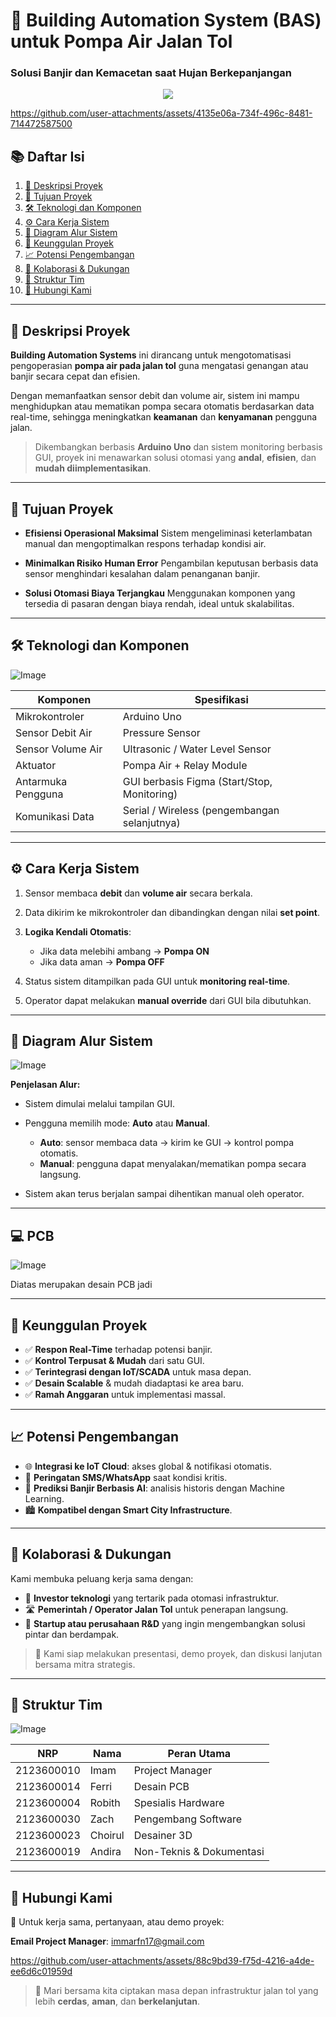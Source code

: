 # 🚧 Building Automation System (BAS) untuk Pompa Air Jalan Tol
### Solusi Banjir dan Kemacetan saat Hujan Berkepanjangan

<div align="center">
  <img src="https://github.com/user-attachments/assets/cc067f5f-29a9-47e8-8fe2-f559c3799954">
</div>

https://github.com/user-attachments/assets/4135e06a-734f-496c-8481-714472587500

## 📚 Daftar Isi

1. [📌 Deskripsi Proyek](#-deskripsi-proyek)
2. [🎯 Tujuan Proyek](#-tujuan-proyek)
3. [🛠️ Teknologi dan Komponen](#️-teknologi-dan-komponen)
4. [⚙️ Cara Kerja Sistem](#️-cara-kerja-sistem)
5. [🧩 Diagram Alur Sistem](#-diagram-alur-sistem)
6. [🌟 Keunggulan Proyek](#-keunggulan-proyek)
7. [📈 Potensi Pengembangan](#-potensi-pengembangan)
8. [🤝 Kolaborasi & Dukungan](#-kolaborasi--dukungan)
9. [👥 Struktur Tim](#-struktur-tim)
10. [📩 Hubungi Kami](#-hubungi-kami)

---

## 📌 Deskripsi Proyek

**Building Automation Systems** ini dirancang untuk mengotomatisasi pengoperasian **pompa air pada jalan tol** guna mengatasi genangan atau banjir secara cepat dan efisien.

Dengan memanfaatkan sensor debit dan volume air, sistem ini mampu menghidupkan atau mematikan pompa secara otomatis berdasarkan data real-time, sehingga meningkatkan **keamanan** dan **kenyamanan** pengguna jalan.

> Dikembangkan berbasis **Arduino Uno** dan sistem monitoring berbasis GUI, proyek ini menawarkan solusi otomasi yang **andal**, **efisien**, dan **mudah diimplementasikan**.

---

## 🎯 Tujuan Proyek

* **Efisiensi Operasional Maksimal**
  Sistem mengeliminasi keterlambatan manual dan mengoptimalkan respons terhadap kondisi air.

* **Minimalkan Risiko Human Error**
  Pengambilan keputusan berbasis data sensor menghindari kesalahan dalam penanganan banjir.

* **Solusi Otomasi Biaya Terjangkau**
  Menggunakan komponen yang tersedia di pasaran dengan biaya rendah, ideal untuk skalabilitas.

---

## 🛠️ Teknologi dan Komponen

![Image](https://github.com/user-attachments/assets/1327b8de-43a2-474f-bb94-4d029d60099e)

| Komponen           | Spesifikasi                                  |
| ------------------ | -------------------------------------------- |
| Mikrokontroler     | Arduino Uno                                  |
| Sensor Debit Air   | Pressure Sensor                              |
| Sensor Volume Air  | Ultrasonic / Water Level Sensor              |
| Aktuator           | Pompa Air + Relay Module                     |
| Antarmuka Pengguna | GUI berbasis Figma (Start/Stop, Monitoring)  |
| Komunikasi Data    | Serial / Wireless (pengembangan selanjutnya) |

---

## ⚙️ Cara Kerja Sistem

1. Sensor membaca **debit** dan **volume air** secara berkala.
2. Data dikirim ke mikrokontroler dan dibandingkan dengan nilai **set point**.
3. **Logika Kendali Otomatis**:

   * Jika data melebihi ambang → **Pompa ON**
   * Jika data aman → **Pompa OFF**
4. Status sistem ditampilkan pada GUI untuk **monitoring real-time**.
5. Operator dapat melakukan **manual override** dari GUI bila dibutuhkan.

---

## 🧩 Diagram Alur Sistem

![Image](https://github.com/user-attachments/assets/c8edc639-7d1b-4b6b-8df4-81f207d4f9f1)

**Penjelasan Alur:**

* Sistem dimulai melalui tampilan GUI.

* Pengguna memilih mode: **Auto** atau **Manual**.

  * **Auto**: sensor membaca data → kirim ke GUI → kontrol pompa otomatis.
  * **Manual**: pengguna dapat menyalakan/mematikan pompa secara langsung.

* Sistem akan terus berjalan sampai dihentikan manual oleh operator.

---

## 💻 PCB

![Image](https://github.com/user-attachments/assets/2f61345b-46dd-41f9-9cba-4b920a82135a)

Diatas  merupakan desain PCB jadi 

---


## 🌟 Keunggulan Proyek

* ✅ **Respon Real-Time** terhadap potensi banjir.
* ✅ **Kontrol Terpusat & Mudah** dari satu GUI.
* ✅ **Terintegrasi dengan IoT/SCADA** untuk masa depan.
* ✅ **Desain Scalable** & mudah diadaptasi ke area baru.
* ✅ **Ramah Anggaran** untuk implementasi massal.

---

## 📈 Potensi Pengembangan

* 🌐 **Integrasi ke IoT Cloud**: akses global & notifikasi otomatis.
* 🔔 **Peringatan SMS/WhatsApp** saat kondisi kritis.
* 🧠 **Prediksi Banjir Berbasis AI**: analisis historis dengan Machine Learning.
* 🏙️ **Kompatibel dengan Smart City Infrastructure**.

---

## 🤝 Kolaborasi & Dukungan

Kami membuka peluang kerja sama dengan:

* 🔧 **Investor teknologi** yang tertarik pada otomasi infrastruktur.
* 🛣️ **Pemerintah / Operator Jalan Tol** untuk penerapan langsung.
* 🧪 **Startup atau perusahaan R\&D** yang ingin mengembangkan solusi pintar dan berdampak.

> 🎯 Kami siap melakukan presentasi, demo proyek, dan diskusi lanjutan bersama mitra strategis.

---

## 👥 Struktur Tim

![Image](https://github.com/user-attachments/assets/1b4c1482-4e50-4561-bc47-0bbc0ea77da7)

| NRP        | Nama    | Peran Utama              |
| ---------- | ------- | ------------------------ |
| 2123600010 | Imam    | Project Manager          |
| 2123600014 | Ferri   | Desain PCB               |
| 2123600004 | Robith  | Spesialis Hardware       |
| 2123600030 | Zach    | Pengembang Software      |
| 2123600023 | Choirul | Desainer 3D              |
| 2123600019 | Andira  | Non-Teknis & Dokumentasi |

---

## 📩 Hubungi Kami

📧 Untuk kerja sama, pertanyaan, atau demo proyek:

**Email Project Manager**: [immarfn17@gmail.com](mailto:immarfn17@gmail.com)

https://github.com/user-attachments/assets/88c9bd39-f75d-4216-a4de-ee6d6c01959d
> 🚀 Mari bersama kita ciptakan masa depan infrastruktur jalan tol yang lebih **cerdas**, **aman**, dan **berkelanjutan**.
